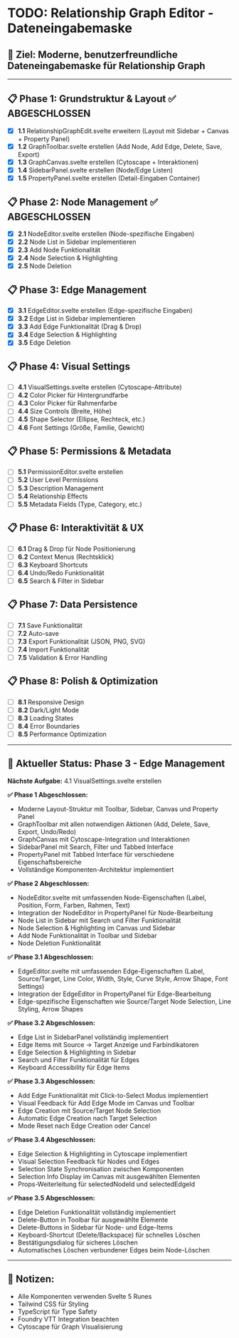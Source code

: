# TODO: Relationship Graph Editor - Dateneingabemaske

## 🎯 Ziel: Moderne, benutzerfreundliche Dateneingabemaske für Relationship Graph

---

## 📋 Phase 1: Grundstruktur & Layout ✅ ABGESCHLOSSEN
- [x] **1.1** RelationshipGraphEdit.svelte erweitern (Layout mit Sidebar + Canvas + Property Panel)
- [x] **1.2** GraphToolbar.svelte erstellen (Add Node, Add Edge, Delete, Save, Export)
- [x] **1.3** GraphCanvas.svelte erstellen (Cytoscape + Interaktionen)
- [x] **1.4** SidebarPanel.svelte erstellen (Node/Edge Listen)
- [x] **1.5** PropertyPanel.svelte erstellen (Detail-Eingaben Container)

## 📋 Phase 2: Node Management ✅ ABGESCHLOSSEN
- [x] **2.1** NodeEditor.svelte erstellen (Node-spezifische Eingaben)
- [x] **2.2** Node List in Sidebar implementieren
- [x] **2.3** Add Node Funktionalität
- [x] **2.4** Node Selection & Highlighting
- [x] **2.5** Node Deletion

## 📋 Phase 3: Edge Management
- [x] **3.1** EdgeEditor.svelte erstellen (Edge-spezifische Eingaben)
- [x] **3.2** Edge List in Sidebar implementieren
- [x] **3.3** Add Edge Funktionalität (Drag & Drop)
- [x] **3.4** Edge Selection & Highlighting
- [x] **3.5** Edge Deletion

## 📋 Phase 4: Visual Settings
- [ ] **4.1** VisualSettings.svelte erstellen (Cytoscape-Attribute)
- [ ] **4.2** Color Picker für Hintergrundfarbe
- [ ] **4.3** Color Picker für Rahmenfarbe
- [ ] **4.4** Size Controls (Breite, Höhe)
- [ ] **4.5** Shape Selector (Ellipse, Rechteck, etc.)
- [ ] **4.6** Font Settings (Größe, Familie, Gewicht)

## 📋 Phase 5: Permissions & Metadata
- [ ] **5.1** PermissionEditor.svelte erstellen
- [ ] **5.2** User Level Permissions
- [ ] **5.3** Description Management
- [ ] **5.4** Relationship Effects
- [ ] **5.5** Metadata Fields (Type, Category, etc.)

## 📋 Phase 6: Interaktivität & UX
- [ ] **6.1** Drag & Drop für Node Positionierung
- [ ] **6.2** Context Menus (Rechtsklick)
- [ ] **6.3** Keyboard Shortcuts
- [ ] **6.4** Undo/Redo Funktionalität
- [ ] **6.5** Search & Filter in Sidebar

## 📋 Phase 7: Data Persistence
- [ ] **7.1** Save Funktionalität
- [ ] **7.2** Auto-save
- [ ] **7.3** Export Funktionalität (JSON, PNG, SVG)
- [ ] **7.4** Import Funktionalität
- [ ] **7.5** Validation & Error Handling

## 📋 Phase 8: Polish & Optimization
- [ ] **8.1** Responsive Design
- [ ] **8.2** Dark/Light Mode
- [ ] **8.3** Loading States
- [ ] **8.4** Error Boundaries
- [ ] **8.5** Performance Optimization

---

## 🚀 Aktueller Status: Phase 3 - Edge Management
**Nächste Aufgabe:** 4.1 VisualSettings.svelte erstellen

**✅ Phase 1 Abgeschlossen:**
- Moderne Layout-Struktur mit Toolbar, Sidebar, Canvas und Property Panel
- GraphToolbar mit allen notwendigen Aktionen (Add, Delete, Save, Export, Undo/Redo)
- GraphCanvas mit Cytoscape-Integration und Interaktionen
- SidebarPanel mit Search, Filter und Tabbed Interface
- PropertyPanel mit Tabbed Interface für verschiedene Eigenschaftsbereiche
- Vollständige Komponenten-Architektur implementiert

**✅ Phase 2 Abgeschlossen:**
- NodeEditor.svelte mit umfassenden Node-Eigenschaften (Label, Position, Form, Farben, Rahmen, Text)
- Integration der NodeEditor in PropertyPanel für Node-Bearbeitung
- Node List in Sidebar mit Search und Filter Funktionalität
- Node Selection & Highlighting im Canvas und Sidebar
- Add Node Funktionalität in Toolbar und Sidebar
- Node Deletion Funktionalität

**✅ Phase 3.1 Abgeschlossen:**
- EdgeEditor.svelte mit umfassenden Edge-Eigenschaften (Label, Source/Target, Line Color, Width, Style, Curve Style, Arrow Shape, Font Settings)
- Integration der EdgeEditor in PropertyPanel für Edge-Bearbeitung
- Edge-spezifische Eigenschaften wie Source/Target Node Selection, Line Styling, Arrow Shapes

**✅ Phase 3.2 Abgeschlossen:**
- Edge List in SidebarPanel vollständig implementiert
- Edge Items mit Source → Target Anzeige und Farbindikatoren
- Edge Selection & Highlighting in Sidebar
- Search und Filter Funktionalität für Edges
- Keyboard Accessibility für Edge Items

**✅ Phase 3.3 Abgeschlossen:**
- Add Edge Funktionalität mit Click-to-Select Modus implementiert
- Visual Feedback für Add Edge Mode im Canvas und Toolbar
- Edge Creation mit Source/Target Node Selection
- Automatic Edge Creation nach Target Selection
- Mode Reset nach Edge Creation oder Cancel

**✅ Phase 3.4 Abgeschlossen:**
- Edge Selection & Highlighting in Cytoscape implementiert
- Visual Selection Feedback für Nodes und Edges
- Selection State Synchronisation zwischen Komponenten
- Selection Info Display im Canvas mit ausgewählten Elementen
- Props-Weiterleitung für selectedNodeId und selectedEdgeId

**✅ Phase 3.5 Abgeschlossen:**
- Edge Deletion Funktionalität vollständig implementiert
- Delete-Button in Toolbar für ausgewählte Elemente
- Delete-Buttons in Sidebar für Node- und Edge-Items
- Keyboard-Shortcut (Delete/Backspace) für schnelles Löschen
- Bestätigungsdialog für sicheres Löschen
- Automatisches Löschen verbundener Edges beim Node-Löschen

---

## 📝 Notizen:
- Alle Komponenten verwenden Svelte 5 Runes
- Tailwind CSS für Styling
- TypeScript für Type Safety
- Foundry VTT Integration beachten
- Cytoscape für Graph Visualisierung 